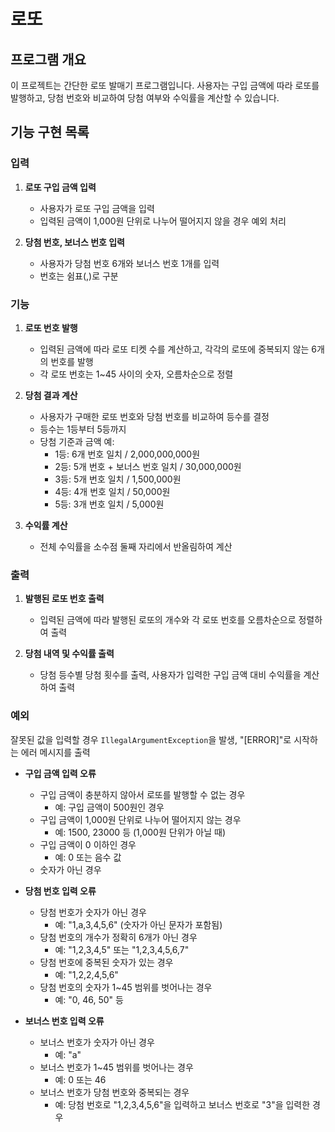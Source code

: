 # 로또

## 프로그램 개요  
이 프로젝트는 간단한 로또 발매기 프로그램입니다. 사용자는 구입 금액에 따라 로또를 발행하고, 당첨 번호와 비교하여 당첨 여부와 수익률을 계산할 수 있습니다.

## 기능 구현 목록

### 입력
1. **로또 구입 금액 입력**  
   - 사용자가 로또 구입 금액을 입력
   - 입력된 금액이 1,000원 단위로 나누어 떨어지지 않을 경우 예외 처리

2. **당첨 번호, 보너스 번호 입력**  
   - 사용자가 당첨 번호 6개와 보너스 번호 1개를 입력
   - 번호는 쉼표(,)로 구분

### 기능
1. **로또 번호 발행**  
   - 입력된 금액에 따라 로또 티켓 수를 계산하고, 각각의 로또에 중복되지 않는 6개의 번호를 발행
   - 각 로또 번호는 1~45 사이의 숫자, 오름차순으로 정렬

2. **당첨 결과 계산**  
   - 사용자가 구매한 로또 번호와 당첨 번호를 비교하여 등수를 결정
   - 등수는 1등부터 5등까지
   - 당첨 기준과 금액 예:
     - 1등: 6개 번호 일치 / 2,000,000,000원
     - 2등: 5개 번호 + 보너스 번호 일치 / 30,000,000원
     - 3등: 5개 번호 일치 / 1,500,000원
     - 4등: 4개 번호 일치 / 50,000원
     - 5등: 3개 번호 일치 / 5,000원

3. **수익률 계산** 
   - 전체 수익률을 소수점 둘째 자리에서 반올림하여 계산

### 출력
1. **발행된 로또 번호 출력**
   - 입력된 금액에 따라 발행된 로또의 개수와 각 로또 번호를 오름차순으로 정렬하여 출력

2. **당첨 내역 및 수익률 출력**
   - 당첨 등수별 당첨 횟수를 출력, 사용자가 입력한 구입 금액 대비 수익률을 계산하여 출력

### 예외
  잘못된 값을 입력할 경우 `IllegalArgumentException`을 발생, "[ERROR]"로 시작하는 에러 메시지를 출력
  
  - **구입 금액 입력 오류**
      - 구입 금액이 충분하지 않아서 로또를 발행할 수 없는 경우
        - 예: 구입 금액이 500원인 경우 
      - 구입 금액이 1,000원 단위로 나누어 떨어지지 않는 경우
        - 예: 1500, 23000 등 (1,000원 단위가 아닐 때)
      - 구입 금액이 0 이하인 경우
        - 예: 0 또는 음수 값
      - 숫자가 아닌 경우
  - **당첨 번호 입력 오류**
     - 당첨 번호가 숫자가 아닌 경우
       - 예: "1,a,3,4,5,6" (숫자가 아닌 문자가 포함됨)
     - 당첨 번호의 개수가 정확히 6개가 아닌 경우
       - 예: "1,2,3,4,5" 또는 "1,2,3,4,5,6,7"
     - 당첨 번호에 중복된 숫자가 있는 경우
       - 예: "1,2,2,4,5,6"
     - 당첨 번호의 숫자가 1~45 범위를 벗어나는 경우
       - 예: "0, 46, 50" 등

  - **보너스 번호 입력 오류**
     - 보너스 번호가 숫자가 아닌 경우
       - 예: "a"
     - 보너스 번호가 1~45 범위를 벗어나는 경우
       - 예: 0 또는 46
     - 보너스 번호가 당첨 번호와 중복되는 경우
       - 예: 당첨 번호로 "1,2,3,4,5,6"을 입력하고 보너스 번호로 "3"을 입력한 경우
